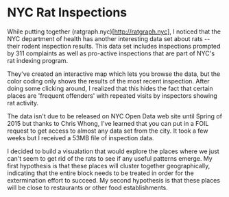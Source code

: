 # NYC Rat Inspections

While putting together (ratgraph.nyc)[http://ratgraph.nyc], I noticed that the NYC department of health has another interesting data set about rats -- their rodent inspection results.  This data set includes inspections prompted by 311 complaints as well as pro-active inspections that are part of NYC's rat indexing program.

They've created an interactive map which lets you browse the data, but the color coding only shows the results of the most recent inspection.  After doing some clicking around, I realized that this hides the fact that certain places are 'frequent offenders' with repeated visits by inspectors showing rat activity.

The data isn't due to be released on NYC Open Data web site until Spring of 2015 but thanks to Chris Whong, I've learned that you can put in a FOIL request to get access to almost any data set from the city.  It took a few weeks but I received a 53MB file of inspection data.

I decided to build a visualation that would explore the places where we just can't seem to get rid of the rats to see if any useful patterns emerge.  My first hypothesis is that these places will cluster together geographically, indicating that the entire block needs to be treated in order for the extermination effort to succeed.  My second hypothesis is that these places will be close to restaurants or other food establishments.
